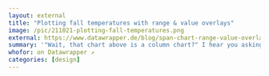 ```yaml
---
layout: external
title: "Plotting fall temperatures with range & value overlays"
image: /pic/211021-plotting-fall-temperatures.png
external: https://www.datawrapper.de/blog/span-chart-range-value-overlays-in-column-charts
summary: '"Wait, that chart above is a column chart?" I hear you asking. Yes – and no.'
whofor: on Datawrapper ↗
categories: [design]
---
```

